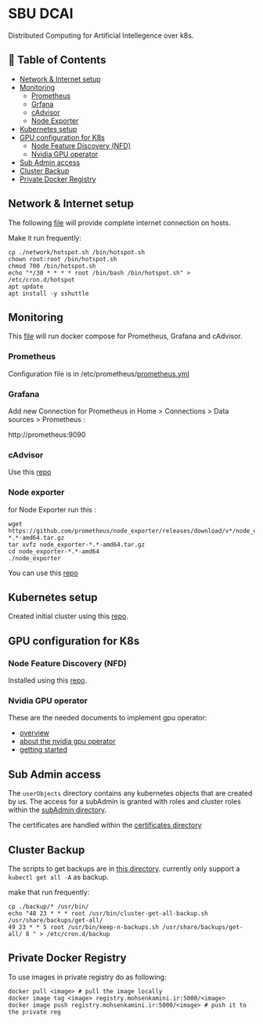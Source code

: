 # SBU DCAI
Distributed Computing for Artificial Intellegence over k8s.
## 📖 Table of Contents
- [Network & Internet setup](#network--internet-setup)
- [Monitoring](#monitoring)
  - [Prometheus](#prometheus)
  - [Grfana](#grafana)
  - [cAdvisor](#cadvisor)
  - [Node Exporter](#node-exporter)
- [Kubernetes setup](#kubernetes-setup)
- [GPU configuration for K8s](#gpu-configuration-for-k8s)
  - [Node Feature Discovery (NFD)](#node-feature-discovery-nfd)
  - [Nvidia GPU operator](#nvidia-gpu-operator)
- [Sub Admin access](#sub-admin-access)
- [Cluster Backup](#cluster-backup)
- [Private Docker Registry](private-docker-registry)
## Network & Internet setup
The following [file](https://github.com/mohsenkamini/SBU-DCAI/blob/main/network/hotspot.sh) will provide complete internet connection on hosts.

Make it run frequently:
~~~
cp ./network/hotspot.sh /bin/hotspot.sh
chown root:root /bin/hotspot.sh
chmod 700 /bin/hotspot.sh
echo "*/30 * * * * root /bin/bash /bin/hotspot.sh" > /etc/cron.d/hotspot
apt update
apt install -y sshuttle
~~~

## Monitoring

This [file](https://github.com/mohsenkamini/SBU-DCAI/blob/milad/userObjects/monitoring/docker-compose.yml) will run docker compose for Prometheus, Grafana and cAdvisor.

### Prometheus

Configuration file is in /etc/prometheus/[prometheus.yml](https://github.com/mohsenkamini/SBU-DCAI/blob/milad/userObjects/monitoring/prometheus/prometheus.yml)

### Grafana

Add new Connection for Prometheus in Home > Connections > Data sources > Prometheus :

http://prometheus:9090

### cAdvisor

Use this [repo](https://github.com/google/cadvisor)

### Node exporter

for Node Exporter run this :

~~~
wget https://github.com/prometheus/node_exporter/releases/download/v*/node_exporter-*.*-amd64.tar.gz
tar xvfz node_exporter-*.*-amd64.tar.gz
cd node_exporter-*.*-amd64
./node_exporter
~~~

You can use this [repo](https://github.com/prometheus/node_exporter)

## Kubernetes setup

Created initial cluster using this [repo](https://github.com/mohsenkamini/Getting-started-w-Kubernetes).

## GPU configuration for K8s

### Node Feature Discovery (NFD)
Installed using this [repo](https://github.com/kubernetes-sigs/node-feature-discovery).

### Nvidia GPU operator
These are the needed documents to implement gpu operator:
- [overview](https://catalog.ngc.nvidia.com/orgs/nvidia/containers/gpu-operator)
- [about the nvidia gpu operator](https://catalog.ngc.nvidia.com/orgs/nvidia/containers/gpu-operator)
- [getting started](https://docs.nvidia.com/datacenter/cloud-native/gpu-operator/latest/getting-started.html)

## Sub Admin access
The `userObjects` directory contains any kubernetes objects that are created by us. The access for a subAdmin is granted with roles and cluster roles within the [subAdmin directory](./userObjects/subAdmin).

The certificates are handled within the [certificates directory](./userObjects/certificates)

## Cluster Backup
The scripts to get backups are in [this directory](./backup/). currently only support a `kubectl get all -A` as backup.

make that run frequently:
~~~
cp ./backup/* /usr/bin/
echo "48 23 * * * root /usr/bin/cluster-get-all-backup.sh /usr/share/backups/get-all/
49 23 * * 5 root /usr/bin/keep-n-backups.sh /usr/share/backups/get-all/ 8 " > /etc/cron.d/backup
~~~

## Private Docker Registry
To use images in private registry do as following:
~~~
docker pull <image> # pull the image locally
docker image tag <image> registry.mohsenkamini.ir:5000/<image>
docker image push registry.mohsenkamini.ir:5000/<image> # push it to the private reg
~~~

